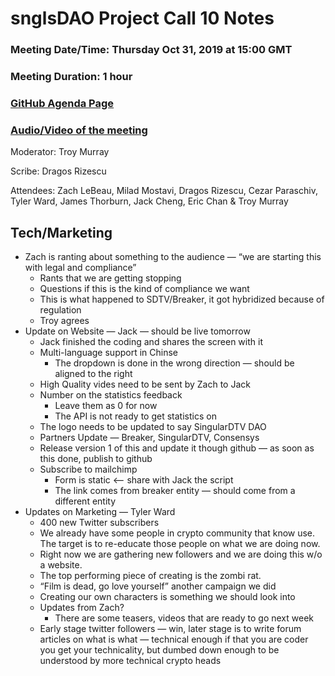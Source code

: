 # snglsDAO Project Call 10 Notes

### Meeting Date/Time: Thursday Oct 31, 2019 at 15:00 GMT
### Meeting Duration: 1 hour
### [GitHub Agenda Page](https://github.com/SingularDTV/snglsdao-pm/issues/11)
### [Audio/Video of the meeting](https://x.breaker.io/?type=series&id=a2f603dc22a1be4fa8d4ef9ce455360bf3ab8ce772526e35fef79175fa1dfadf&season=1ce1e2eede2395de6351df4d9e6db8069a198e127a178d3ea684e4eafc2f4a4c&episode=81cbdfaf5b3f3694d4f4ed868f5c8f4f1ff74b4ba992c98181b172912a7483a6)
Moderator: Troy Murray

Scribe: Dragos Rizescu

Attendees: Zach LeBeau, Milad Mostavi, Dragos Rizescu, Cezar Paraschiv, Tyler Ward, James Thorburn, Jack Cheng, Eric Chan & Troy Murray

## Tech/Marketing

- Zach is ranting about something to the audience — “we are starting this with legal and compliance”
    - Rants that we are getting stopping
    - Questions if this is the kind of compliance we want
    - This is what happened to SDTV/Breaker, it got hybridized because of regulation
    - Troy agrees
- Update on Website — Jack  — should be live tomorrow
    - Jack finished the coding and shares the screen with it
    - Multi-language support in Chinse
        - The dropdown is done in the wrong direction — should be aligned to the right
    - High Quality vides need to be sent by Zach to Jack
    - Number on the statistics feedback
        - Leave them as 0 for now
        - The API is not ready to get statistics on
    - The logo needs to be updated to say SingularDTV DAO
    - Partners Update — Breaker, SingularDTV, Consensys
    - Release version 1 of this and update it though github — as soon as this done, publish to github
    - Subscribe to mailchimp
        - Form is static <— share with Jack the script
        - The link comes from breaker entity — should come from a different entity
- Updates on Marketing — Tyler Ward
    - 400 new Twitter subscribers
    - We already have some people in crypto community that know use. The target is to re-educate those people on what we are doing now.
    - Right now we are gathering new followers and we are doing this w/o a website.
    - The top performing piece of creating is the zombi rat.
    - “Film is dead, go love yourself” another campaign we did 
    - Creating our own characters is something we should look into
    - Updates from Zach?
        - There are some teasers, videos that are ready to go next week
    - Early stage twitter followers — win, later stage is to write forum articles on what is what — technical enough if that you are coder you get your technicality, but dumbed down enough to be understood by more technical crypto heads
